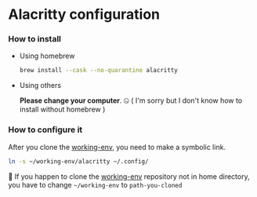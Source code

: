 # Alacritty configuration

### How to install

- Using homebrew

  ```zsh
  brew install --cask --no-quarantine alacritty
  ```

- Using others

  **Please change your computer**. :zipper_mouth_face: ( I'm sorry but I don't know how to install without homebrew )

### How to configure it

After you clone the [working-env](https://github.com/kafelix496/working-env/tree/master/nvim), you need to make a symbolic link.

```zsh
ln -s ~/working-env/alacritty ~/.config/
```

:pushpin: If you happen to clone the [working-env](https://github.com/kafelix496/working-env/tree/master/nvim) repository not in home directory,
you have to change `~/working-env` to `path-you-cloned`

